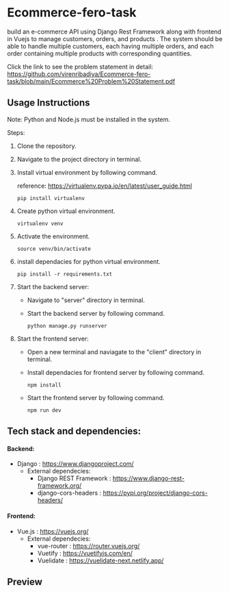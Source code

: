 # Ecommerce-fero-task

build an e-commerce API using Django Rest Framework along with frontend in Vuejs to manage customers, orders, and products . The system should be able to handle multiple customers, each having multiple orders, and each order containing multiple products with corresponding quantities.

Click the link to see the problem statement in detail: https://github.com/virenribadiya/Ecommerce-fero-task/blob/main/Ecommerce%20Problem%20Statement.pdf

## Usage Instructions

Note: Python and Node.js must be installed in the system.

Steps:

1. Clone the repository.

2. Navigate to the project directory in terminal.

3. Install virtual environment by following command.

    reference: https://virtualenv.pypa.io/en/latest/user_guide.html
    ```
    pip install virtualenv
    ```
4. Create python virtual environment.
    ```
    virtualenv venv
    ```
5. Activate the environment.
    ```
    source venv/bin/activate
    ```

6. install dependacies for python virtual environment.
    ```
    pip install -r requirements.txt
    ``` 

7. Start the backend server:

   - Navigate to "server" directory in terminal.
   
   - Start the backend server by following command.
        ```
        python manage.py runserver
        ```

8. Start the frontend server:

    - Open a new terminal and naviagate to the "client" directory in terminal.

    - Install dependacies for frontend server by following command.
        ```
        npm install
        ```
    
    - Start the frontend server by following command.
        ```
        npm run dev
        ```

## Tech stack and dependencies:

#### Backend:

- Django : https://www.djangoproject.com/
    - External dependecies:
        - Django REST Framework : https://www.django-rest-framework.org/
        - django-cors-headers : https://pypi.org/project/django-cors-headers/

#### Frontend:

- Vue.js : https://vuejs.org/
    - External dependecies:
        - vue-router : https://router.vuejs.org/
        - Vuetify : https://vuetifyjs.com/en/
        - Vuelidate : https://vuelidate-next.netlify.app/
        

## Preview



